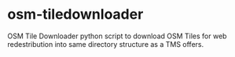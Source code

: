 osm-tiledownloader
==================

OSM Tile Downloader
python script to download OSM Tiles for web redestribution into same directory structure as a TMS offers.

